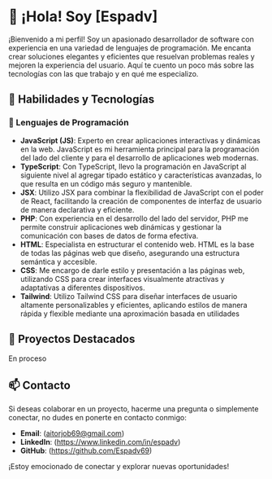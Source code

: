 
# 👋 ¡Hola! Soy [Espadv]

¡Bienvenido a mi perfil! Soy un apasionado desarrollador de software con experiencia en una variedad de lenguajes de programación. Me encanta crear soluciones elegantes y eficientes que resuelvan problemas reales y mejoren la experiencia del usuario. Aquí te cuento un poco más sobre las tecnologías con las que trabajo y en qué me especializo.

## 🚀 Habilidades y Tecnologías

### 🌟 Lenguajes de Programación

- **JavaScript (JS)**: Experto en crear aplicaciones interactivas y dinámicas en la web. JavaScript es mi herramienta principal para la programación del lado del cliente y para el desarrollo de aplicaciones web modernas.
- **TypeScript**: Con TypeScript, llevo la programación en JavaScript al siguiente nivel al agregar tipado estático y características avanzadas, lo que resulta en un código más seguro y mantenible.
- **JSX**: Utilizo JSX para combinar la flexibilidad de JavaScript con el poder de React, facilitando la creación de componentes de interfaz de usuario de manera declarativa y eficiente.
- **PHP**: Con experiencia en el desarrollo del lado del servidor, PHP me permite construir aplicaciones web dinámicas y gestionar la comunicación con bases de datos de forma efectiva.
- **HTML**: Especialista en estructurar el contenido web. HTML es la base de todas las páginas web que diseño, asegurando una estructura semántica y accesible.
- **CSS**: Me encargo de darle estilo y presentación a las páginas web, utilizando CSS para crear interfaces visualmente atractivas y adaptativas a diferentes dispositivos.
- **Tailwind**: Utilizo Tailwind CSS para diseñar interfaces de usuario altamente personalizables y eficientes, aplicando estilos de manera rápida y flexible mediante una aproximación basada en utilidades

## 🌟 Proyectos Destacados

En proceso

## 📫 Contacto

Si deseas colaborar en un proyecto, hacerme una pregunta o simplemente conectar, no dudes en ponerte en contacto conmigo:

- **Email**: (aitorjob69@gmail.com)
- **LinkedIn**: (https://www.linkedin.com/in/espadv)
- **GitHub**: (https://github.com/Espadv69)

¡Estoy emocionado de conectar y explorar nuevas oportunidades!
